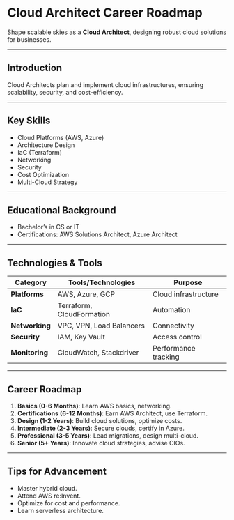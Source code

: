 # Cloud Architect Career Roadmap

Shape scalable skies as a **Cloud Architect**, designing robust cloud solutions for businesses.

---

## Introduction
Cloud Architects plan and implement cloud infrastructures, ensuring scalability, security, and cost-efficiency.

---

## Key Skills
- Cloud Platforms (AWS, Azure)
- Architecture Design
- IaC (Terraform)
- Networking
- Security
- Cost Optimization
- Multi-Cloud Strategy

---

## Educational Background
- Bachelor’s in CS or IT
- Certifications: AWS Solutions Architect, Azure Architect

---

## Technologies & Tools
| **Category**         | **Tools/Technologies**                     | **Purpose**                        |
|----------------------|--------------------------------------------|------------------------------------|
| **Platforms**        | AWS, Azure, GCP                            | Cloud infrastructure              |
| **IaC**              | Terraform, CloudFormation                  | Automation                        |
| **Networking**       | VPC, VPN, Load Balancers                   | Connectivity                      |
| **Security**         | IAM, Key Vault                             | Access control                    |
| **Monitoring**       | CloudWatch, Stackdriver                    | Performance tracking              |

---

## Career Roadmap
1. **Basics (0-6 Months)**: Learn AWS basics, networking.  
2. **Certifications (6-12 Months)**: Earn AWS Architect, use Terraform.  
3. **Design (1-2 Years)**: Build cloud solutions, optimize costs.  
4. **Intermediate (2-3 Years)**: Secure clouds, certify in Azure.  
5. **Professional (3-5 Years)**: Lead migrations, design multi-cloud.  
6. **Senior (5+ Years)**: Innovate cloud strategies, advise CIOs.

---

## Tips for Advancement
- Master hybrid cloud.
- Attend AWS re:Invent.
- Optimize for cost and performance.
- Learn serverless architecture.